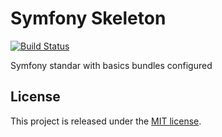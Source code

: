 # Symfony Skeleton
[![Build Status](https://travis-ci.org/cromattica/symfony-skeleton.svg?branch=master)](https://travis-ci.org/cromattica/symfony-skeleton)

Symfony standar with basics bundles configured

License
-------

This project is released under the [MIT license](LICENSE).
